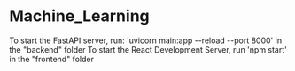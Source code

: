 # Machine_Learning

To start the FastAPI server, run:  'uvicorn main:app --reload --port 8000' in the "backend" folder
To start the React Development Server, run 'npm start' in the "frontend" folder